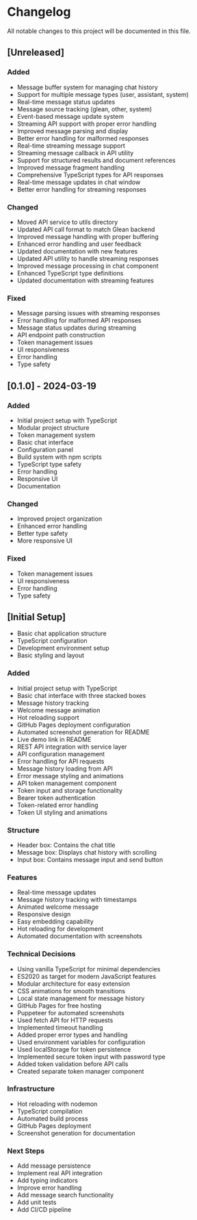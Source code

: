 # Changelog

All notable changes to this project will be documented in this file.

## [Unreleased]

### Added
- Message buffer system for managing chat history
- Support for multiple message types (user, assistant, system)
- Real-time message status updates
- Message source tracking (glean, other, system)
- Event-based message update system
- Streaming API support with proper error handling
- Improved message parsing and display
- Better error handling for malformed responses
- Real-time streaming message support
- Streaming message callback in API utility
- Support for structured results and document references
- Improved message fragment handling
- Comprehensive TypeScript types for API responses
- Real-time message updates in chat window
- Better error handling for streaming responses

### Changed
- Moved API service to utils directory
- Updated API call format to match Glean backend
- Improved message handling with proper buffering
- Enhanced error handling and user feedback
- Updated documentation with new features
- Updated API utility to handle streaming responses
- Improved message processing in chat component
- Enhanced TypeScript type definitions
- Updated documentation with streaming features

### Fixed
- Message parsing issues with streaming responses
- Error handling for malformed API responses
- Message status updates during streaming
- API endpoint path construction
- Token management issues
- UI responsiveness
- Error handling
- Type safety

## [0.1.0] - 2024-03-19

### Added
- Initial project setup with TypeScript
- Modular project structure
- Token management system
- Basic chat interface
- Configuration panel
- Build system with npm scripts
- TypeScript type safety
- Error handling
- Responsive UI
- Documentation

### Changed
- Improved project organization
- Enhanced error handling
- Better type safety
- More responsive UI

### Fixed
- Token management issues
- UI responsiveness
- Error handling
- Type safety

## [Initial Setup]
- Basic chat application structure
- TypeScript configuration
- Development environment setup
- Basic styling and layout

### Added
- Initial project setup with TypeScript
- Basic chat interface with three stacked boxes
- Message history tracking
- Welcome message animation
- Hot reloading support
- GitHub Pages deployment configuration
- Automated screenshot generation for README
- Live demo link in README
- REST API integration with service layer
- API configuration management
- Error handling for API requests
- Message history loading from API
- Error message styling and animations
- API token management component
- Token input and storage functionality
- Bearer token authentication
- Token-related error handling
- Token UI styling and animations

### Structure
- Header box: Contains the chat title
- Message box: Displays chat history with scrolling
- Input box: Contains message input and send button

### Features
- Real-time message updates
- Message history tracking with timestamps
- Animated welcome message
- Responsive design
- Easy embedding capability
- Hot reloading for development
- Automated documentation with screenshots

### Technical Decisions
- Using vanilla TypeScript for minimal dependencies
- ES2020 as target for modern JavaScript features
- Modular architecture for easy extension
- CSS animations for smooth transitions
- Local state management for message history
- GitHub Pages for free hosting
- Puppeteer for automated screenshots
- Used fetch API for HTTP requests
- Implemented timeout handling
- Added proper error types and handling
- Used environment variables for configuration
- Used localStorage for token persistence
- Implemented secure token input with password type
- Added token validation before API calls
- Created separate token manager component

### Infrastructure
- Hot reloading with nodemon
- TypeScript compilation
- Automated build process
- GitHub Pages deployment
- Screenshot generation for documentation

### Next Steps
- Add message persistence
- Implement real API integration
- Add typing indicators
- Improve error handling
- Add message search functionality
- Add unit tests
- Add CI/CD pipeline 